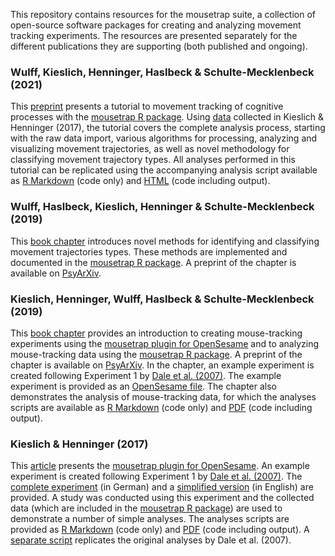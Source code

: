 This repository contains resources for the mousetrap suite, a collection of open-source software packages for creating and analyzing movement tracking experiments. The resources are presented separately for the different publications they are supporting (both published and ongoing).


### Wulff, Kieslich, Henninger, Haslbeck & Schulte-Mecklenbeck (2021)

This [preprint](https://psyarxiv.com/v685r) presents a tutorial to movement tracking of cognitive processes with the [mousetrap R package](http://pascalkieslich.github.io/mousetrap/). Using [data](http://pascalkieslich.github.io/mousetrap/reference/KH2017_raw.html) collected in Kieslich & Henninger (2017), the tutorial covers the complete analysis process, starting with the raw data import, various algorithms for processing, analyzing and visualizing movement trajectories, as well as novel methodology for classifying movement trajectory types. All analyses performed in this tutorial can be replicated using the accompanying analysis script available as [R Markdown](mousetrap_tutorial.Rmd) (code only) and [HTML](mousetrap_tutorial.html) (code including output).

### Wulff, Haslbeck, Kieslich, Henninger & Schulte-Mecklenbeck (2019)

This [book chapter](https://doi.org/10.4324/9781315160559-10) introduces novel methods for identifying and classifying movement trajectories types. These methods are implemented and documented in the [mousetrap R package](http://pascalkieslich.github.io/mousetrap/reference/mousetrap.html#cluster-functions). A preprint of the chapter is available on [PsyArXiv](https://psyarxiv.com/6edca/).


### Kieslich, Henninger, Wulff, Haslbeck & Schulte-Mecklenbeck (2019)

This [book chapter](https://doi.org/10.4324/9781315160559-9) provides an introduction to creating mouse-tracking experiments using the [mousetrap plugin for OpenSesame](https://github.com/pascalkieslich/mousetrap-os) and to analyzing mouse-tracking data using the [mousetrap R package](http://pascalkieslich.github.io/mousetrap/). A preprint of the chapter is available on [PsyArXiv](https://psyarxiv.com/zuvqa/). In the chapter, an example experiment is created following Experiment 1 by [Dale et al. (2007)](https://doi.org/10.3758/BF03195938). The example experiment is provided as an [OpenSesame file](Kieslichetal2019_chapter/tutorial_experiment.osexp). The chapter also demonstrates the analysis of mouse-tracking data, for which the analyses scripts are available as [R Markdown](Kieslichetal2019_chapter/tutorial_analyses.Rmd) (code only) and [PDF](Kieslichetal2019_chapter/tutorial_analyses.pdf) (code including output).


### Kieslich & Henninger (2017)

This [article](https://doi.org/10.3758/s13428-017-0900-z) presents the [mousetrap plugin for OpenSesame](https://github.com/pascalkieslich/mousetrap-os). An example experiment is created following Experiment 1 by [Dale et al. (2007)](https://doi.org/10.3758/BF03195938). The [complete experiment](KieslichHenninger2017/experiment/experiment_german_full_version.osexp) (in German) and a [simplified version](KieslichHenninger2017/experiment/experiment_english_simplified.osexp) (in English) are provided. A study was conducted using this experiment and the collected data (which are included in the [mousetrap R package](http://pascalkieslich.github.io/mousetrap/reference/KH2017_raw.html)) are used to demonstrate a number of simple analyses. The analyses scripts are provided as [R Markdown](KieslichHenninger2017/KH2017_analyses.Rmd) (code only) and [PDF](KieslichHenninger2017/KH2017_analyses.pdf) (code including output). A [separate script](KieslichHenninger2017/KH2017_analyses_following_Dale_et_al.pdf) replicates the original analyses by Dale et al. (2007).
